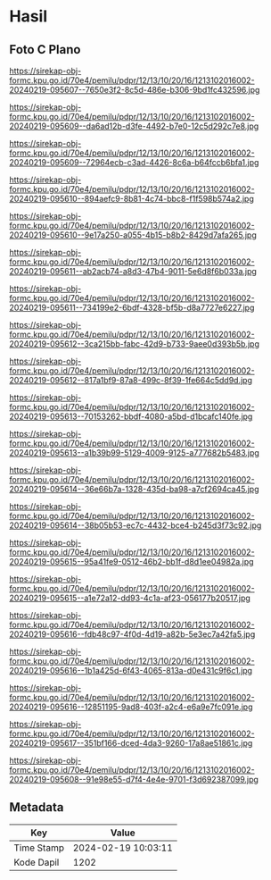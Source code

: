 # Hasil

## Foto C Plano

https://sirekap-obj-formc.kpu.go.id/70e4/pemilu/pdpr/12/13/10/20/16/1213102016002-20240219-095607--7650e3f2-8c5d-486e-b306-9bd1fc432596.jpg

https://sirekap-obj-formc.kpu.go.id/70e4/pemilu/pdpr/12/13/10/20/16/1213102016002-20240219-095609--da6ad12b-d3fe-4492-b7e0-12c5d292c7e8.jpg

https://sirekap-obj-formc.kpu.go.id/70e4/pemilu/pdpr/12/13/10/20/16/1213102016002-20240219-095609--72964ecb-c3ad-4426-8c6a-b64fccb6bfa1.jpg

https://sirekap-obj-formc.kpu.go.id/70e4/pemilu/pdpr/12/13/10/20/16/1213102016002-20240219-095610--894aefc9-8b81-4c74-bbc8-f1f598b574a2.jpg

https://sirekap-obj-formc.kpu.go.id/70e4/pemilu/pdpr/12/13/10/20/16/1213102016002-20240219-095610--9e17a250-a055-4b15-b8b2-8429d7afa265.jpg

https://sirekap-obj-formc.kpu.go.id/70e4/pemilu/pdpr/12/13/10/20/16/1213102016002-20240219-095611--ab2acb74-a8d3-47b4-9011-5e6d8f6b033a.jpg

https://sirekap-obj-formc.kpu.go.id/70e4/pemilu/pdpr/12/13/10/20/16/1213102016002-20240219-095611--734199e2-6bdf-4328-bf5b-d8a7727e6227.jpg

https://sirekap-obj-formc.kpu.go.id/70e4/pemilu/pdpr/12/13/10/20/16/1213102016002-20240219-095612--3ca215bb-fabc-42d9-b733-9aee0d393b5b.jpg

https://sirekap-obj-formc.kpu.go.id/70e4/pemilu/pdpr/12/13/10/20/16/1213102016002-20240219-095612--817a1bf9-87a8-499c-8f39-1fe664c5dd9d.jpg

https://sirekap-obj-formc.kpu.go.id/70e4/pemilu/pdpr/12/13/10/20/16/1213102016002-20240219-095613--70153262-bbdf-4080-a5bd-d1bcafc140fe.jpg

https://sirekap-obj-formc.kpu.go.id/70e4/pemilu/pdpr/12/13/10/20/16/1213102016002-20240219-095613--a1b39b99-5129-4009-9125-a777682b5483.jpg

https://sirekap-obj-formc.kpu.go.id/70e4/pemilu/pdpr/12/13/10/20/16/1213102016002-20240219-095614--36e66b7a-1328-435d-ba98-a7cf2694ca45.jpg

https://sirekap-obj-formc.kpu.go.id/70e4/pemilu/pdpr/12/13/10/20/16/1213102016002-20240219-095614--38b05b53-ec7c-4432-bce4-b245d3f73c92.jpg

https://sirekap-obj-formc.kpu.go.id/70e4/pemilu/pdpr/12/13/10/20/16/1213102016002-20240219-095615--95a41fe9-0512-46b2-bb1f-d8d1ee04982a.jpg

https://sirekap-obj-formc.kpu.go.id/70e4/pemilu/pdpr/12/13/10/20/16/1213102016002-20240219-095615--a1e72a12-dd93-4c1a-af23-056177b20517.jpg

https://sirekap-obj-formc.kpu.go.id/70e4/pemilu/pdpr/12/13/10/20/16/1213102016002-20240219-095616--fdb48c97-4f0d-4d19-a82b-5e3ec7a42fa5.jpg

https://sirekap-obj-formc.kpu.go.id/70e4/pemilu/pdpr/12/13/10/20/16/1213102016002-20240219-095616--1b1a425d-6f43-4065-813a-d0e431c9f6c1.jpg

https://sirekap-obj-formc.kpu.go.id/70e4/pemilu/pdpr/12/13/10/20/16/1213102016002-20240219-095616--12851195-9ad8-403f-a2c4-e6a9e7fc091e.jpg

https://sirekap-obj-formc.kpu.go.id/70e4/pemilu/pdpr/12/13/10/20/16/1213102016002-20240219-095617--351bf166-dced-4da3-9260-17a8ae51861c.jpg

https://sirekap-obj-formc.kpu.go.id/70e4/pemilu/pdpr/12/13/10/20/16/1213102016002-20240219-095608--91e98e55-d7f4-4e4e-9701-f3d692387099.jpg


## Metadata

| Key        | Value               |
| ---------- | ------------------- |
| Time Stamp | 2024-02-19 10:03:11 |
| Kode Dapil | 1202                |



